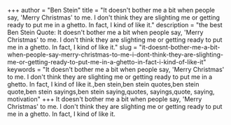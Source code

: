 +++
author = "Ben Stein"
title = "It doesn't bother me a bit when people say, 'Merry Christmas' to me. I don't think they are slighting me or getting ready to put me in a ghetto. In fact, I kind of like it."
description = "the best Ben Stein Quote: It doesn't bother me a bit when people say, 'Merry Christmas' to me. I don't think they are slighting me or getting ready to put me in a ghetto. In fact, I kind of like it."
slug = "it-doesnt-bother-me-a-bit-when-people-say-merry-christmas-to-me-i-dont-think-they-are-slighting-me-or-getting-ready-to-put-me-in-a-ghetto-in-fact-i-kind-of-like-it"
keywords = "It doesn't bother me a bit when people say, 'Merry Christmas' to me. I don't think they are slighting me or getting ready to put me in a ghetto. In fact, I kind of like it.,ben stein,ben stein quotes,ben stein quote,ben stein sayings,ben stein saying,quotes, sayings,quote, saying, motivation"
+++
It doesn't bother me a bit when people say, 'Merry Christmas' to me. I don't think they are slighting me or getting ready to put me in a ghetto. In fact, I kind of like it.
